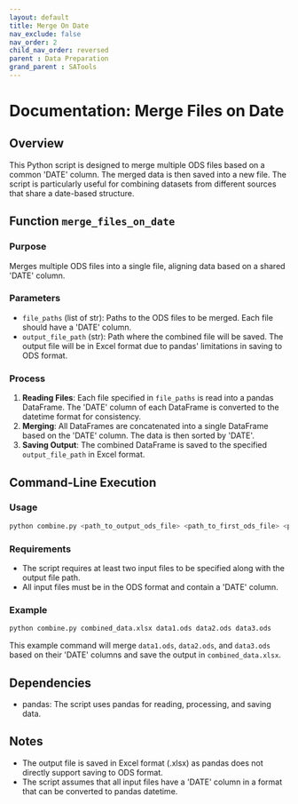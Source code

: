 ```yaml
---
layout: default
title: Merge On Date
nav_exclude: false
nav_order: 2
child_nav_order: reversed
parent : Data Preparation
grand_parent : SATools
---
```


# Documentation: Merge Files on Date

## Overview

This Python script is designed to merge multiple ODS files based on a common 'DATE' column. The merged data is then saved into a new file. The script is particularly useful for combining datasets from different sources that share a date-based structure.

## Function `merge_files_on_date`

### Purpose

Merges multiple ODS files into a single file, aligning data based on a shared 'DATE' column.

### Parameters

- `file_paths` (list of str): Paths to the ODS files to be merged. Each file should have a 'DATE' column.
- `output_file_path` (str): Path where the combined file will be saved. The output file will be in Excel format due to pandas' limitations in saving to ODS format.

### Process

1. **Reading Files**: Each file specified in `file_paths` is read into a pandas DataFrame. The 'DATE' column of each DataFrame is converted to the datetime format for consistency.
2. **Merging**: All DataFrames are concatenated into a single DataFrame based on the 'DATE' column. The data is then sorted by 'DATE'.
3. **Saving Output**: The combined DataFrame is saved to the specified `output_file_path` in Excel format.

## Command-Line Execution

### Usage

```bash
python combine.py <path_to_output_ods_file> <path_to_first_ods_file> <path_to_second_ods_file> ...
```

### Requirements

- The script requires at least two input files to be specified along with the output file path.
- All input files must be in the ODS format and contain a 'DATE' column.

### Example

```bash
python combine.py combined_data.xlsx data1.ods data2.ods data3.ods
```

This example command will merge `data1.ods`, `data2.ods`, and `data3.ods` based on their 'DATE' columns and save the output in `combined_data.xlsx`.

## Dependencies

- pandas: The script uses pandas for reading, processing, and saving data.

## Notes

- The output file is saved in Excel format (.xlsx) as pandas does not directly support saving to ODS format.
- The script assumes that all input files have a 'DATE' column in a format that can be converted to pandas datetime.

